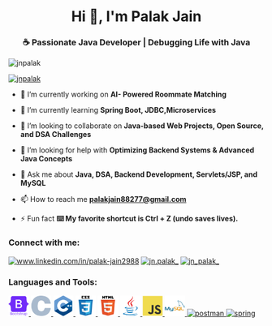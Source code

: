 <h1 align="center">Hi 👋, I'm Palak Jain</h1>
<h3 align="center">☕ Passionate Java Developer | Debugging Life with Java</h3>

<p align="left"> <img src="https://komarev.com/ghpvc/?username=jnpalak&label=Profile%20views&color=0e75b6&style=flat" alt="jnpalak" /> </p>

<p align="left"> <a href="https://github.com/ryo-ma/github-profile-trophy"><img src="https://github-profile-trophy.vercel.app/?username=jnpalak" alt="jnpalak" /></a> </p>

- 🔭 I’m currently working on **AI- Powered Roommate Matching**

- 🌱 I’m currently learning **Spring Boot, JDBC,Microservices**

- 👯 I’m looking to collaborate on **Java-based Web Projects, Open Source, and DSA Challenges**

- 🤝 I’m looking for help with **Optimizing Backend Systems & Advanced Java Concepts**

- 💬 Ask me about **Java, DSA, Backend Development, Servlets/JSP, and MySQL**

- 📫 How to reach me **palakjain88277@gmail.com**

- ⚡ Fun fact **⌨️ My favorite shortcut is Ctrl + Z (undo saves lives).**

<h3 align="left">Connect with me:</h3>
<p align="left">
<a href="https://linkedin.com/in/www.linkedin.com/in/palak-jain2988" target="blank"><img align="center" src="https://raw.githubusercontent.com/rahuldkjain/github-profile-readme-generator/master/src/images/icons/Social/linked-in-alt.svg" alt="www.linkedin.com/in/palak-jain2988" height="30" width="40" /></a>
<a href="https://instagram.com/jn.palak_" target="blank"><img align="center" src="https://raw.githubusercontent.com/rahuldkjain/github-profile-readme-generator/master/src/images/icons/Social/instagram.svg" alt="jn.palak_" height="30" width="40" /></a>
<a href="https://www.leetcode.com/jn_palak_" target="blank"><img align="center" src="https://raw.githubusercontent.com/rahuldkjain/github-profile-readme-generator/master/src/images/icons/Social/leet-code.svg" alt="jn_palak_" height="30" width="40" /></a>
</p>

<h3 align="left">Languages and Tools:</h3>
<p align="left"> <a href="https://getbootstrap.com" target="_blank" rel="noreferrer"> <img src="https://raw.githubusercontent.com/devicons/devicon/master/icons/bootstrap/bootstrap-plain-wordmark.svg" alt="bootstrap" width="40" height="40"/> </a> <a href="https://www.cprogramming.com/" target="_blank" rel="noreferrer"> <img src="https://raw.githubusercontent.com/devicons/devicon/master/icons/c/c-original.svg" alt="c" width="40" height="40"/> </a> <a href="https://www.w3schools.com/cpp/" target="_blank" rel="noreferrer"> <img src="https://raw.githubusercontent.com/devicons/devicon/master/icons/cplusplus/cplusplus-original.svg" alt="cplusplus" width="40" height="40"/> </a> <a href="https://www.w3schools.com/css/" target="_blank" rel="noreferrer"> <img src="https://raw.githubusercontent.com/devicons/devicon/master/icons/css3/css3-original-wordmark.svg" alt="css3" width="40" height="40"/> </a> <a href="https://www.w3.org/html/" target="_blank" rel="noreferrer"> <img src="https://raw.githubusercontent.com/devicons/devicon/master/icons/html5/html5-original-wordmark.svg" alt="html5" width="40" height="40"/> </a> <a href="https://www.java.com" target="_blank" rel="noreferrer"> <img src="https://raw.githubusercontent.com/devicons/devicon/master/icons/java/java-original.svg" alt="java" width="40" height="40"/> </a> <a href="https://developer.mozilla.org/en-US/docs/Web/JavaScript" target="_blank" rel="noreferrer"> <img src="https://raw.githubusercontent.com/devicons/devicon/master/icons/javascript/javascript-original.svg" alt="javascript" width="40" height="40"/> </a> <a href="https://www.mysql.com/" target="_blank" rel="noreferrer"> <img src="https://raw.githubusercontent.com/devicons/devicon/master/icons/mysql/mysql-original-wordmark.svg" alt="mysql" width="40" height="40"/> </a> <a href="https://postman.com" target="_blank" rel="noreferrer"> <img src="https://www.vectorlogo.zone/logos/getpostman/getpostman-icon.svg" alt="postman" width="40" height="40"/> </a> <a href="https://spring.io/" target="_blank" rel="noreferrer"> <img src="https://www.vectorlogo.zone/logos/springio/springio-icon.svg" alt="spring" width="40" height="40"/> </a> </p>
